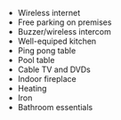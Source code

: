 - Wireless internet
- Free parking on premises
- Buzzer/wireless intercom
- Well-equiped kitchen
- Ping pong table
- Pool table
- Cable TV and DVDs
- Indoor fireplace
- Heating
- Iron 
- Bathroom essentials
